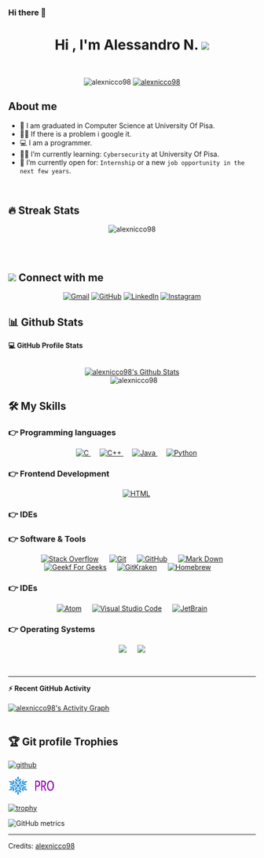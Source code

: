 ### Hi there 👋

<h1 align="center">Hi , I'm Alessandro N. <img src="https://media.giphy.com/media/hvRJCLFzcasrR4ia7z/giphy.gif" width="35"></h1>

<br>

<p align="center"> 
	<img src="https://komarev.com/ghpvc/?username=alexnicco98&label=Profile%20views&color=0e75b6&style=plastic" alt="alexnicco98" /> 
	<a href = "https://commits.top/italy.html" target="_blank">
		<img src="https://enfsgag3ayy6w9q.m.pipedream.net/&style=plastic" alt="alexnicco98" target="_blank"/> 
	</a>
</p>


##  About me
- :school: I am graduated in Computer Science at University Of Pisa.
- :technologist: If there is a problem i google it.
- :computer: I am a programmer.
- :student: I’m currently learning: `Cybersecurity`  at University Of Pisa.
- :thinking: I’m currently open for: `Internship` or a new `job opportunity in the next few years`.

<br>

## 🔥 Streak Stats
<p align="center"><img src="https://github-readme-streak-stats.herokuapp.com/?user=alexnicco98&theme=algolia" alt="alexnicco98" /></p>

<br>
<br>

## <img src="https://media.giphy.com/media/iY8CRBdQXODJSCERIr/giphy.gif" width="30px"> Connect with me
<p align="center">
	<a href="mailto:ahmed.7oskaa@gmail.com"><img img src="https://img.shields.io/badge/gmail-%23EA4335.svg?style=plastic&logo=gmail&logoColor=white" alt="Gmail"/></a>
	<a href="https://github.com/alexnicco98"><img src="https://img.shields.io/badge/github-%23181717.svg?style=plastic&logo=github&logoColor=white" alt="GitHub"/></a>
	<a href="https://www.linkedin.com/in/alessandro-niccolini-154569236/"><img src="https://img.shields.io/badge/linkedin-%230A66C2.svg?style=plastic&logo=linkedin&logoColor=white" alt="LinkedIn"/></a>
	<a href="https://www.instagram.com/alessandroniccolini/"><img src="https://img.shields.io/badge/instagram-%23E4405F.svg?style=plastic&logo=instagram&logoColor=white" alt="Instagram"/></a>
</p>

## 📊 Github Stats

  <summary><b>💻 GitHub Profile Stats</b></summary>
  <br/>
  <p align="center">
    <a href="https://github.com/anuraghazra/github-readme-stats"><img alt="alexnicco98's Github Stats" src="https://github-readme-stats.vercel.app/api?username=alexnicco98&show_icons=true&count_private=true&theme=algolia" height="192px"/></a>
<br/>
  &nbsp;
	  <img src="https://github-readme-stats.vercel.app/api/top-langs?username=alexnicco98&langs_count=10&show_icons=true&locale=en&layout=compact&theme=algolia" alt="alexnicco98" height="192px"/>
  <br/>
  </p>


## 🛠️ My Skills

### 👉 Programming languages

<p align="center"> 
  &emsp; 
  <a href="https://www.cprogramming.com/" target="_blank"> 
    <img alt="C" src="https://img.shields.io/badge/C%20-%232370ED.svg?style=plastic&logo=c&logoColor=white">
  </a> 
  &emsp;
  <a href="https://www.w3schools.com/cpp/" target="_blank"> 
    <img alt="C++" src="https://img.shields.io/badge/C++%20-%2300599C.svg?style=plastic&logo=c%2B%2B&logoColor=white">
  </a> 
  &emsp;
  <a href="https://www.java.com" target="_blank"> 
    <img alt="Java" src="https://img.shields.io/badge/Java-%23007396.svg?style=plastic&logo=java&logoColor=white">
  </a>
  &emsp;
   <a href="https://www.python.org" target="_blank">
    <img alt="Python" src="https://img.shields.io/badge/Python%20-%2314354C.svg?style=plastic&logo=python&logoColor=white">
  </a>
</p>

### 👉 Frontend Development
<p align="center"> 
  &emsp; 
  <a href="https://www.w3.org/html/" target="_blank"> 
   <img alt="HTML" src="https://img.shields.io/badge/HTML5%20-%23E34F26.svg?style=plastic&logo=html5&logoColor=white">
  </a>   
</p>

### 👉 IDEs

 ### 👉 Software & Tools
 
<p align="center">
  &emsp;
  <a href="#"><img alt="Stack Overflow" src="https://img.shields.io/badge/-Stack%20Overflow-FE7A16?style=plastic&logo=stack-overflow&logoColor=white"></a>
  &emsp;
    <a href="#"><img alt="Git" src="https://img.shields.io/badge/Git%20-%23F05033.svg?style=plastic&logo=git&logoColor=white"></a>
  &emsp;
    <a href="#"><img alt="GitHub" src="https://img.shields.io/badge/github-%23181717.svg?style=plastic&logo=github&logoColor=white"></a>
  &emsp;
    <a href="#"><img alt="Mark Down" src="https://img.shields.io/badge/Markdown-000000?style=plastic&logo=markdown&logoColor=white"></a>
  &emsp;
    <a href="#"><img alt="Geekf For Geeks" src="https://img.shields.io/badge/geeksforgeeks-%230F9D58.svg?style=plastic&logo=geeksforgeeks&logoColor=white"></a>
  &emsp;
  <a href="#"><img alt="GitKraken" src="https://img.shields.io/badge/GitKraken-179287?style=for-the-badge&labelColor=1A1A2C&logoColor=179287&logo=gitkraken"></a>
  &emsp;
   <a href="#"><img alt="Homebrew" src="https://img.shields.io/badge/Homebrew-f9d094?style=for-the-badge&labelColor=2e2a24&logoColor=FBB040&logo=homebrew"></a>
  &emsp; 
</p>

 ### 👉 IDEs
 
<p align="center">
  &emsp;
  <a href="#"><img alt="Atom" src="https://img.shields.io/badge/atom-%2366595C.svg?&style=plastic&logo=atom&logoColor=white" /></a>
  &emsp;
    <a href="#"><img alt="Visual Studio Code" src="https://img.shields.io/badge/Visual%20Studio%20Code-0078d7.svg?style=plastic&logo=visual-studio-code&logoColor=white"></a>
  &emsp;
    <a href="#"><img alt="JetBrain" src="https://img.shields.io/badge/jetbrains-%23000000.svg?style=plastic&logo=jetbrains&logoColor=white" /></a>
  &emsp;   
</p>

 ### 👉 Operating Systems
 
<p align="center">
  &emsp;
    <a href="#"><img src="https://img.shields.io/badge/Linux-FCC624?style=plastic&logo=linux&logoColor=black"></a>
  &emsp;
    <a href="#"><img src="https://img.shields.io/badge/Windows-0078D6?style=plastic&logo=windows&logoColor=white"></a>
  &emsp; 
</p>

<br/>

----

  <summary><b>⚡ Recent GitHub Activity</b></summary>
  <br/>
   <a href="https://github.com/7oSkaaa"><img alt="alexnicco98's Activity Graph" src="https://activity-graph.herokuapp.com/graph?username=alexnicco98&custom_title=7oSkaaa's%20Contribution%20Graph&theme=react-dark" /></a>
  <br/>


<br/>

## :trophy: Git profile Trophies

[<img src='https://cdn.jsdelivr.net/npm/simple-icons@3.0.1/icons/github.svg' alt='github' height='40'>](https://github.com/alexnicco98)  

<a href='https://archiveprogram.github.com/'><img src='https://raw.githubusercontent.com/acervenky/animated-github-badges/master/assets/acbadge.gif' width='40' height='40'></a> <a href='https://github.com/pricing'><img src='https://raw.githubusercontent.com/acervenky/animated-github-badges/master/assets/pro.gif' width='40' height='40'></a> 

[![trophy](https://github-profile-trophy.vercel.app/?username=alexnicco98)](https://github.com/ryo-ma/github-profile-trophy)

![GitHub metrics](https://metrics.lecoq.io/alexnicco98)  

-----
Credits: [alexnicco98](https://github.com/alexnicco98)
